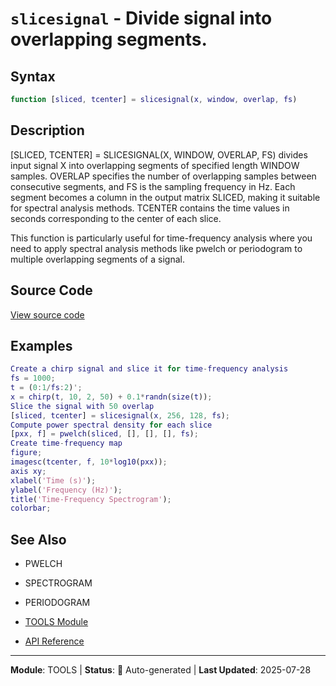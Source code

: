 # `slicesignal` - Divide signal into overlapping segments.

## Syntax

```matlab
function [sliced, tcenter] = slicesignal(x, window, overlap, fs)
```

## Description

[SLICED, TCENTER] = SLICESIGNAL(X, WINDOW, OVERLAP, FS) divides input signal X into overlapping segments of specified length WINDOW samples. OVERLAP specifies the number of overlapping samples between consecutive segments, and FS is the sampling frequency in Hz. Each segment becomes a column in the output matrix SLICED, making it suitable for spectral analysis methods. TCENTER contains the time values in seconds corresponding to the center of each slice.

This function is particularly useful for time-frequency analysis where you need to apply spectral analysis methods like pwelch or periodogram to multiple overlapping segments of a signal.

## Source Code

[View source code](../../../src/tools/slicesignal.m)

## Examples

```matlab
Create a chirp signal and slice it for time-frequency analysis
fs = 1000;
t = (0:1/fs:2)';
x = chirp(t, 10, 2, 50) + 0.1*randn(size(t));
Slice the signal with 50 overlap
[sliced, tcenter] = slicesignal(x, 256, 128, fs);
Compute power spectral density for each slice
[pxx, f] = pwelch(sliced, [], [], [], fs);
Create time-frequency map
figure;
imagesc(tcenter, f, 10*log10(pxx));
axis xy;
xlabel('Time (s)');
ylabel('Frequency (Hz)');
title('Time-Frequency Spectrogram');
colorbar;
```

## See Also

- PWELCH
- SPECTROGRAM
- PERIODOGRAM

- [TOOLS Module](README.md)
- [API Reference](../README.md)

---

**Module**: TOOLS | **Status**: 🔄 Auto-generated | **Last Updated**: 2025-07-28
